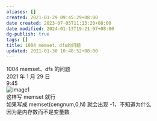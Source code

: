 ```yaml
---
aliases: []
created: 2021-01-29 09:45:29+08:00
date created: 2023-07-05T11:13:20+08:00
date modified: 2024-01-13T19:21:07+08:00
dg-publish: true
tags: []
title: 1004 memset、dfs的问题
updated: 2021-01-30 10:48:52+08:00
---
```


1004 memset、dfs 的问题  
2021 年 1 月 29 日  
9:45  
![image1](/img/user/resources/attachments/image1-40.png)  
这样写 memset 就行  
如果写成 memset(cengnum,0,N) 就会出现 -1，不知道为什么  
因为是内存数而不是变量数